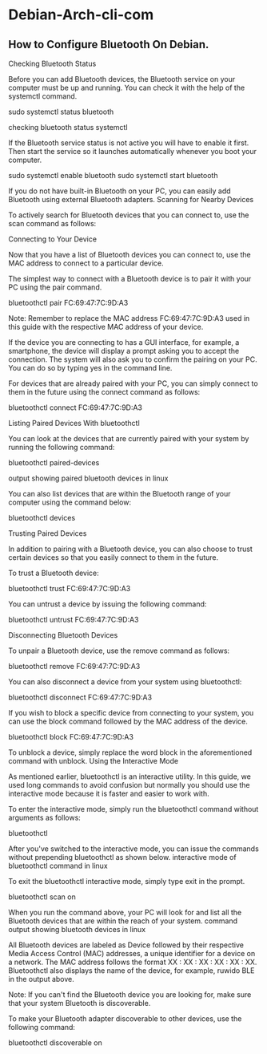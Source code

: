 # Debian-Arch-cli-com

## How to Configure Bluetooth On Debian.

 Checking Bluetooth Status

Before you can add Bluetooth devices, the Bluetooth service on your computer must be up and running. You can check it with the help of the systemctl command.

 
sudo systemctl status bluetooth
 

checking bluetooth status systemctl

If the Bluetooth service status is not active you will have to enable it first. Then start the service so it launches automatically whenever you boot your computer.

 
sudo systemctl enable bluetooth
sudo systemctl start bluetooth
 

If you do not have built-in Bluetooth on your PC, you can easily add Bluetooth using external Bluetooth adapters.
Scanning for Nearby Devices

To actively search for Bluetooth devices that you can connect to, use the scan command as follows:

 Connecting to Your Device

Now that you have a list of Bluetooth devices you can connect to, use the MAC address to connect to a particular device.

The simplest way to connect with a Bluetooth device is to pair it with your PC using the pair command.

 
bluetoothctl pair FC:69:47:7C:9D:A3
 

Note: Remember to replace the MAC address FC:69:47:7C:9D:A3 used in this guide with the respective MAC address of your device.

If the device you are connecting to has a GUI interface, for example, a smartphone, the device will display a prompt asking you to accept the connection. The system will also ask you to confirm the pairing on your PC. You can do so by typing yes in the command line.

For devices that are already paired with your PC, you can simply connect to them in the future using the connect command as follows:

 
bluetoothctl connect FC:69:47:7C:9D:A3
 

Listing Paired Devices With bluetoothctl

You can look at the devices that are currently paired with your system by running the following command:

 
bluetoothctl paired-devices
 

output showing paired bluetooth devices in linux

You can also list devices that are within the Bluetooth range of your computer using the command below:

 
bluetoothctl devices
 

Trusting Paired Devices

In addition to pairing with a Bluetooth device, you can also choose to trust certain devices so that you easily connect to them in the future.

To trust a Bluetooth device:

 
bluetoothctl trust FC:69:47:7C:9D:A3
 

You can untrust a device by issuing the following command:

 
bluetoothctl untrust FC:69:47:7C:9D:A3
 

Disconnecting Bluetooth Devices

To unpair a Bluetooth device, use the remove command as follows:

 
bluetoothctl remove FC:69:47:7C:9D:A3
 

You can also disconnect a device from your system using bluetoothctl:

 
bluetoothctl disconnect FC:69:47:7C:9D:A3
 

If you wish to block a specific device from connecting to your system, you can use the block command followed by the MAC address of the device.

 
bluetoothctl block FC:69:47:7C:9D:A3
 

To unblock a device, simply replace the word block in the aforementioned command with unblock.
Using the Interactive Mode

As mentioned earlier, bluetoothctl is an interactive utility. In this guide, we used long commands to avoid confusion but normally you should use the interactive mode because it is faster and easier to work with.

To enter the interactive mode, simply run the bluetoothctl command without arguments as follows:

 
bluetoothctl
 

After you've switched to the interactive mode, you can issue the commands without prepending bluetoothctl as shown below.
interactive mode of bluetoothctl command in linux

To exit the bluetoothctl interactive mode, simply type exit in the prompt.

 
bluetoothctl scan on
 

When you run the command above, your PC will look for and list all the Bluetooth devices that are within the reach of your system.
command output showing bluetooth devices in linux

All Bluetooth devices are labeled as Device followed by their respective Media Access Control (MAC) addresses, a unique identifier for a device on a network. The MAC address follows the format XX : XX : XX : XX : XX : XX. Bluetoothctl also displays the name of the device, for example, ruwido BLE in the output above.

Note: If you can't find the Bluetooth device you are looking for, make sure that your system Bluetooth is discoverable.

To make your Bluetooth adapter discoverable to other devices, use the following command:

 
bluetoothctl discoverable on
 
